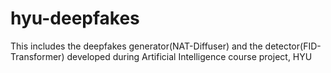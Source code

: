 # hyu-deepfakes
This includes the deepfakes generator(NAT-Diffuser) and the detector(FID-Transformer) developed during Artificial Intelligence course project, HYU
